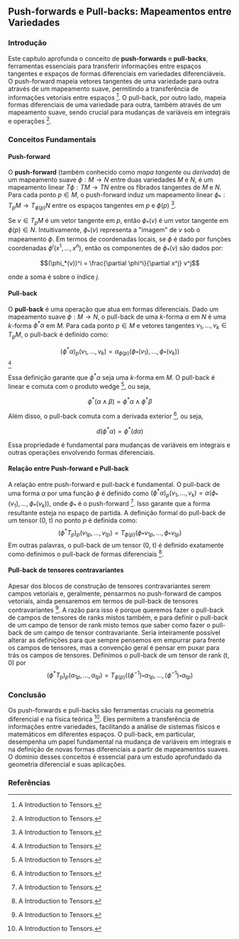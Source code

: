 ## Push-forwards e Pull-backs: Mapeamentos entre Variedades
### Introdução
Este capítulo aprofunda o conceito de **push-forwards** e **pull-backs**, ferramentas essenciais para transferir informações entre espaços tangentes e espaços de formas diferenciais em variedades diferenciáveis. O push-forward mapeia vetores tangentes de uma variedade para outra através de um mapeamento suave, permitindo a transferência de informações vetoriais entre espaços [^431]. O pull-back, por outro lado, mapeia formas diferenciais de uma variedade para outra, também através de um mapeamento suave, sendo crucial para mudanças de variáveis em integrais e operações [^431].

### Conceitos Fundamentais

#### Push-forward
O **push-forward** (também conhecido como *mapa tangente* ou *derivada*) de um mapeamento suave $\phi: M \rightarrow N$ entre duas variedades $M$ e $N$, é um mapeamento linear $T\phi: TM \rightarrow TN$ entre os fibrados tangentes de $M$ e $N$. Para cada ponto $p \in M$, o push-forward induz um mapeamento linear $\phi_*: T_pM \rightarrow T_{\phi(p)}N$ entre os espaços tangentes em $p$ e $\phi(p)$ [^416].

Se $v \in T_pM$ é um vetor tangente em $p$, então $\phi_*(v)$ é um vetor tangente em $\phi(p) \in N$. Intuitivamente, $\phi_*(v)$ representa a "imagem" de $v$ sob o mapeamento $\phi$. Em termos de coordenadas locais, se $\phi$ é dado por funções coordenadas $\phi^i(x^1, ..., x^n)$, então os componentes de $\phi_*(v)$ são dados por:

$$(\phi_*(v))^i = \frac{\partial \phi^i}{\partial x^j} v^j$$

onde a soma é sobre o índice $j$.

#### Pull-back
O **pull-back** é uma operação que atua em formas diferenciais. Dado um mapeamento suave $\phi: M \rightarrow N$, o pull-back de uma $k$-forma $\alpha$ em $N$ é uma $k$-forma $\phi^*\alpha$ em $M$. Para cada ponto $p \in M$ e vetores tangentes $v_1, ..., v_k \in T_pM$, o pull-back é definido como:

$$(\phi^*\alpha)_p(v_1, ..., v_k) = \alpha_{\phi(p)}(\phi_*(v_1), ..., \phi_*(v_k))$$ [^408]

Essa definição garante que $\phi^*\alpha$ seja uma $k$-forma em $M$. O pull-back é linear e comuta com o produto wedge [^411], ou seja,

$$\phi^*(\alpha \wedge \beta) = \phi^*\alpha \wedge \phi^*\beta$$

Além disso, o pull-back comuta com a derivada exterior [^422], ou seja,

$$d(\phi^*\alpha) = \phi^*(d\alpha)$$

Essa propriedade é fundamental para mudanças de variáveis em integrais e outras operações envolvendo formas diferenciais.

#### Relação entre Push-forward e Pull-back
A relação entre push-forward e pull-back é fundamental. O pull-back de uma forma $\alpha$ por uma função $\phi$ é definido como $(\phi^*\alpha)_p(v_1,...,v_k) = \alpha(\phi_*(v_1),..., \phi_*(v_k))$, onde $\phi_*$ é o push-forward [^408]. Isso garante que a forma resultante esteja no espaço de partida.
A definição formal do pull-back de um tensor (0, t) no ponto *p* é definida como:
$$(\phi^* T_p)_{p} (v_{1p},...,v_{tp}) = T_{\phi(p)} (\phi_* v_{1p},..., \phi_* v_{tp})$$
Em outras palavras, o pull-back de um tensor (0, t) é definido exatamente como definimos o pull-back de formas diferenciais [^408].

#### Pull-back de tensores contravariantes
Apesar dos blocos de construção de tensores contravariantes serem campos vetoriais e, geralmente, pensarmos no push-forward de campos vetoriais, ainda pensaremos em termos de pull-back de tensores contravariantes [^408]. A razão para isso é porque queremos fazer o pull-back de campos de tensores de ranks mistos também, e para definir o pull-back de um campo de tensor de rank misto temos que saber como fazer o pull-back de um campo de tensor contravariante. Seria inteiramente possível alterar as definições para que sempre pensemos em empurrar para frente os campos de tensores, mas a convenção geral é pensar em puxar para trás os campos de tensores.
Definimos o pull-back de um tensor de rank (t, 0) por
$$(\phi^* T_p)_{p} (\alpha_{1p},...,\alpha_{tp}) = T_{\phi(p)} (({\phi^{-1}})_* \alpha_{1p},..., ({\phi^{-1}})_* \alpha_{tp})$$
<!-- Tqvi-1 = Tqv-1 = y-t* : TqM → Ty-1(q)M, -->
<!-- onde q = γι(p).  -->

### Conclusão
Os push-forwards e pull-backs são ferramentas cruciais na geometria diferencial e na física teórica [^431]. Eles permitem a transferência de informações entre variedades, facilitando a análise de sistemas físicos e matemáticos em diferentes espaços. O pull-back, em particular, desempenha um papel fundamental na mudança de variáveis em integrais e na definição de novas formas diferenciais a partir de mapeamentos suaves. O domínio desses conceitos é essencial para um estudo aprofundado da geometria diferencial e suas aplicações.

### Referências
[^408]: A Introduction to Tensors.
[^411]: A Introduction to Tensors.
[^416]: A Introduction to Tensors.
[^422]: A Introduction to Tensors.
[^431]: A Introduction to Tensors.
<!-- END -->